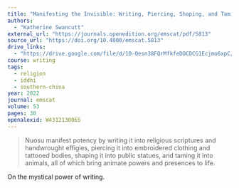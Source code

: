 ```yaml
---
title: "Manifesting the Invisible: Writing, Piercing, Shaping, and Taming Potency in Southwest China"
authors:
  - "Katherine Swancutt"
external_url: "https://journals.openedition.org/emscat/pdf/5813"
source_url: "https://doi.org/10.4000/emscat.5813"
drive_links:
  - "https://drive.google.com/file/d/1O-Oesn38FQrMfkfeDOCDCG1Ecjmo6xpC/view?usp=drivesdk"
course: writing
tags:
  - religion
  - iddhi
  - southern-china
year: 2022
journal: emscat
volume: 53
pages: 30
openalexid: W4312130865
---
```


> Nuosu manifest potency by writing it into religious scriptures and handwrought effigies, piercing it into embroidered clothing and tattooed bodies, shaping it into public statues, and taming it into animals, all of which bring animate powers and presences to life.

On the mystical power of writing.
